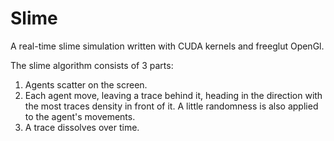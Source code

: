 # Slime

A real-time slime simulation written with CUDA kernels and freeglut OpenGl.

The slime algorithm consists of 3 parts:
1. Agents scatter on the screen.
2. Each agent move, leaving a trace behind it, heading in the direction with the most traces density in front of it. A little randomness is also applied to the agent's movements.
3. A trace dissolves over time.
